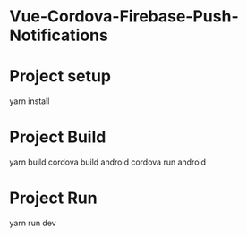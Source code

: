 # Vue-Cordova-Firebase-Push-Notifications

# Project setup
yarn install

# Project Build
yarn build
cordova build android
cordova run android

# Project Run
yarn run dev

